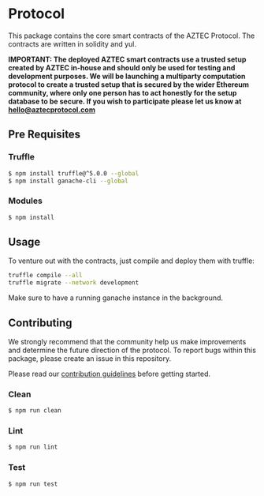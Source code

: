# Protocol

This package contains the core smart contracts of the AZTEC Protocol. The contracts are written in solidity and yul.

**IMPORTANT: The deployed AZTEC smart contracts use a trusted setup created by AZTEC in-house and should only be used for testing and development purposes. We will be launching a multiparty computation protocol to create a trusted setup that is secured by the wider Ethereum community, where only one person has to act honestly for the setup database to be secure. If you wish to participate please let us know at hello@aztecprotocol.com**

## Pre Requisites

### Truffle

```bash
$ npm install truffle@^5.0.0 --global
$ npm install ganache-cli --global
```

### Modules

```bash
$ npm install
```

## Usage

To venture out with the contracts, just compile and deploy them with truffle:

```bash
truffle compile --all
truffle migrate --network development
```

Make sure to have a running ganache instance in the background.

## Contributing

We strongly recommend that the community help us make improvements and determine the future direction of the protocol. To report bugs within this package, please create an issue in this repository.

Please read our [contribution guidelines](https://github.com/AztecProtocol/AZTEC/blob/master/CONTRIBUTING.md) before getting started.

### Clean

```bash
$ npm run clean
```

### Lint

```bash
$ npm run lint
```

### Test

```bash
$ npm run test
```
